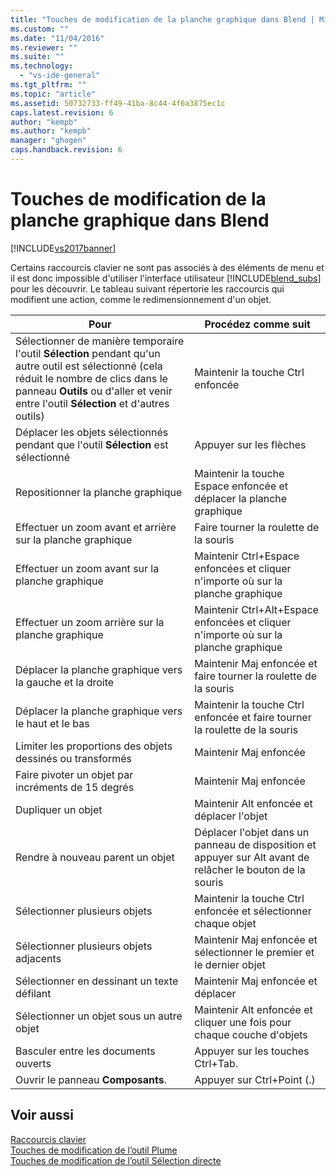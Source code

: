 ```yaml
---
title: "Touches de modification de la planche graphique dans Blend | Microsoft Docs"
ms.custom: ""
ms.date: "11/04/2016"
ms.reviewer: ""
ms.suite: ""
ms.technology: 
  - "vs-ide-general"
ms.tgt_pltfrm: ""
ms.topic: "article"
ms.assetid: 50732733-ff49-41ba-8c44-4f6a3875ec1c
caps.latest.revision: 6
author: "kempb"
ms.author: "kempb"
manager: "ghogen"
caps.handback.revision: 6
---
```

# Touches de modification de la planche graphique dans Blend
[!INCLUDE[vs2017banner](../code-quality/includes/vs2017banner.md)]

Certains raccourcis clavier ne sont pas associés à des éléments de menu et il est donc impossible d'utiliser l'interface utilisateur [!INCLUDE[blend_subs](../debugger/includes/blend_subs_md.md)] pour les découvrir.  Le tableau suivant répertorie les raccourcis qui modifient une action, comme le redimensionnement d'un objet.  
  
|Pour|Procédez comme suit|  
|----------|-------------------------|  
|Sélectionner de manière temporaire l'outil **Sélection** pendant qu'un autre outil est sélectionné \(cela réduit le nombre de clics dans le panneau **Outils** ou d'aller et venir entre l'outil **Sélection** et d'autres outils\)|Maintenir la touche Ctrl enfoncée|  
|Déplacer les objets sélectionnés pendant que l'outil **Sélection** est sélectionné|Appuyer sur les flèches|  
|Repositionner la planche graphique|Maintenir la touche Espace enfoncée et déplacer la planche graphique|  
|Effectuer un zoom avant et arrière sur la planche graphique|Faire tourner la roulette de la souris|  
|Effectuer un zoom avant sur la planche graphique|Maintenir Ctrl\+Espace enfoncées et cliquer n'importe où sur la planche graphique|  
|Effectuer un zoom arrière sur la planche graphique|Maintenir Ctrl\+Alt\+Espace enfoncées et cliquer n'importe où sur la planche graphique|  
|Déplacer la planche graphique vers la gauche et la droite|Maintenir Maj enfoncée et faire tourner la roulette de la souris|  
|Déplacer la planche graphique vers le haut et le bas|Maintenir la touche Ctrl enfoncée et faire tourner la roulette de la souris|  
|Limiter les proportions des objets dessinés ou transformés|Maintenir Maj enfoncée|  
|Faire pivoter un objet par incréments de 15 degrés|Maintenir Maj enfoncée|  
|Dupliquer un objet|Maintenir Alt enfoncée et déplacer l'objet|  
|Rendre à nouveau parent un objet|Déplacer l'objet dans un panneau de disposition et appuyer sur Alt avant de relâcher le bouton de la souris|  
|Sélectionner plusieurs objets|Maintenir la touche Ctrl enfoncée et sélectionner chaque objet|  
|Sélectionner plusieurs objets adjacents|Maintenir Maj enfoncée et sélectionner le premier et le dernier objet|  
|Sélectionner en dessinant un texte défilant|Maintenir Maj enfoncée et déplacer|  
|Sélectionner un objet sous un autre objet|Maintenir Alt enfoncée et cliquer une fois pour chaque couche d'objets|  
|Basculer entre les documents ouverts|Appuyer sur les touches Ctrl\+Tab.|  
|Ouvrir le panneau **Composants**.|Appuyer sur Ctrl\+Point \(.\)|  
  
## Voir aussi  
 [Raccourcis clavier](../designers/keyboard-shortcuts-in-blend.md)   
 [Touches de modification de l’outil Plume](../designers/pen-tool-modifier-keys-in-blend.md)   
 [Touches de modification de l’outil Sélection directe](../designers/direct-selection-tool-modifier-keys-in-blend.md)
